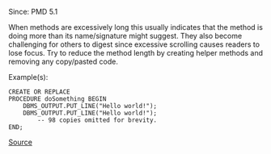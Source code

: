 Since: PMD 5.1

When methods are excessively long this usually indicates that the method is doing more than its
name/signature might suggest. They also become challenging for others to digest since excessive 
scrolling causes readers to lose focus.
Try to reduce the method length by creating helper methods and removing any copy/pasted code.

Example(s):
```
CREATE OR REPLACE
PROCEDURE doSomething BEGIN
	DBMS_OUTPUT.PUT_LINE("Hello world!");
	DBMS_OUTPUT.PUT_LINE("Hello world!");
		-- 98 copies omitted for brevity.
END;
```

[Source](https://pmd.github.io/pmd-5.5.4/pmd-plsql/rules/plsql/codesize.html#ExcessiveMethodLength)
